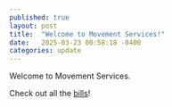 ```yaml
---
published: true
layout: post
title:  "Welcome to Movement Services!"
date:   2025-03-23 00:58:18 -0400
categories: update
---
```

Welcome to Movement Services.

Check out all the [bills](https://ri.movementservices.org/bills)!
